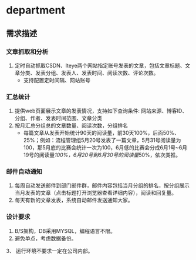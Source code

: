 # department

## 需求描述
### 文章抓取和分析
1. 定时自动抓取CSDN、Iteye两个网站指定账号发表的文章，包括文章标题、文章分类、发表分组、发表人、发表时间、阅读次数、评论次数。
    * 支持配置定时间隔、网站账号

### 汇总统计
1. 提供web页面展示文章的发表情况，支持如下查询条件:
网站来源、博客ID、分组、作者、发表时间范围、文章分类
2. 按月汇总分组总的文章数量、阅读次数，分组排名
    * 每篇文章从发表开始统计90天的阅读量，前30天100%，后面50%、25%；例如：流程管理组5月20号发表了一篇文章，5月31号阅读量为100，那5月底的比赛会统计一次为100，6月低的比赛会分成6月1号~6月19号的阅读量*100%，6月20号到6月30号的阅读量*50%，依次类推。

### 邮件自动通知
1. 每周自动发送邮件到部门邮件群，邮件内容包括当月分组的排名，按分组展示当月发表的文章（点击标题打开浏览器查看详细内容），阅读和回复量。
2. 每天有新的文章发表，系统自动邮件发送通知大家。

### 设计要求
1. B/S架构，DB采用MYSQL，编程语言不限。
2. 避免单点，考虑数据备份。

3、  运行环境不要求一定在公司内部。
